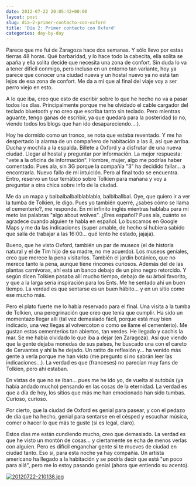 ```yaml
---
date: 2012-07-22 20:05:42+00:00
layout: post
slug: dia-2-primer-contacto-con-oxford
title: 'Día 2: Primer contacto con Oxford'
categories: day-by-day
---
```


Parece que me fui de Zaragoza hace dos semanas. Y sólo llevo por estas tierras 48 horas. Qué barbaridad, y lo hace todo la cabecita, ella solita se apaña y ella solita decide que necesita una zona de confort. Sin duda lo va a tener difícil conmigo, pero incluso en un entorno tan variante, hoy ya parece que conocer una ciudad nueva y un hostal nuevo ya no está tan lejos de esa zona de confort. Me da a mi que al final del viaje voy a ser perro viejo en esto.

A lo que iba, creo que esto de escribir sobre lo que he hecho no va a pasar todos los días. Principalmente porque me he olvidado el cable cargador del teclado bluetooth y no creo que escriba tanto sin teclado. Pero mientras aguante, tengo ganas de escribir, ya que quedará para la posteridad (o no, viendo todos los blogs que han ido desapareciendo....).

Hoy he dormido como un tronco, se nota que estaba reventado. Y me ha despertado la alarma de un compañero de habitación a las 8, así que arriba. Ducha y mochila a la espalda. Billete a Oxford y a disfrutar de una nueva ciudad. Llegar al hostal y preguntar por información. La mejor respuesta: "vete a la oficina de información". Hombre, mujer, algo me podrías haber comentado. Pues ala, sin 3G porque la compañía "3" ha decidido fallar... a encontrarla. Nuevo fallo de mi intuición. Pero al final todo se encuentra. Entro, reservo un tour temático sobre Tolkien para mañana y voy a preguntar a otra chica sobre info de la ciudad.

Me da un mapa y balbalbalbalblablabla, balblballbal. Oye, que quiero ir a ver la tumba de Tolkien, le digo. Pues yo también querré, ¿sabes cómo se llama el cementerio?, me responde. En mi infinito inglés mientras hablaba para mí meto las palabras "algo about wolves". ¿Eres español? Pues ala, cuánto se agradece cuando alguien te habla en español. Lo buscamos en Google Maps y me da las indicaciones (super amable, de hecho si hubiera sabido que salía de trabajar a las 16:00... qué lento he estado, jajaja).

Bueno, que he visto Oxford, también un par de museos (el de historia natural y el de Tim hijo de su madre, no me acuerdo). Los museos geniales, creo que merece la pena visitarlos. También el jardín botánico, que no merece tanto la pena, aunque tiene rincones curiosos. Además del de las plantas carnívoras, ahí está un banco debajo de un pino negro retorcido. Y según dicen Tolkien pasaba allí mucho tiempo, debajo de su árbol favorito, y que a la larga sería inspiración para los Ents. Me he sentado ahí un buen tiempo. La verdad es que sentarse es un buen hábito... y en un sitio como ese mucho más.

Pero el plato fuerte me lo había reservado para el final. Una visita a la tumba de Tolkien, una peregrinación que creo que tenia que cumplir. Ha sido un momentazo llegar allí (tal vez demasiado fácil, porque está muy bien indicado, una vez llegas al volvercoton o como se llame el cementerio). Me gustan estos cementerios tan abiertos, tan verdes. He llegado y cachis la mar. Se me había olvidado lo que iba a dejar (en Zaragoza). Así que viendo que la gente dejaba monedas de sus países, he buscado una con el careto de Cervantes y ahí la he dejado. Un ratito de reflexión y... ha venido más gente a verla porque me han visto (me pregunto si no sabrán leer las indicaciones...). La verdad es que (franceses) no parecían muy fans de Tolkien, pero ahí estaban.

En vistas de que no se iban... pues me he ido yo, de vuelta al autobús (ya había andado mucho) pensando en las cosas de la eternidad. La verdad es que a día de hoy, los sitios que más me han emocionado han sido tumbas. Curioso, curioso.

Por cierto, que la ciudad de Oxford es genial para pasear, y con el pedazo de día que ha hecho, genial para sentarse en el césped y escuchar música, comer o hacer lo que más te guste (si es legal, claro).

Estos días me están cundiendo mucho, creo que demasiado. La verdad es que he visto un montón de cosas... y ciertamente se echa de menos verlas con alguien. Pero es difícil enganchar gente si te mueves de ciudad en ciudad tanto. Eso sí, para esta noche ya hay compañía. Un artista americano ha llegado a la habitación y se podría decir que está "un poco para allá", pero me lo estoy pasando genial (ahora que entiendo su acento).

[![20120722-210138.jpg](http://blog.migueljulian.com/wp-content/uploads/20120722-210138.jpg)](http://blog.migueljulian.com/wp-content/uploads/20120722-210138.jpg)
